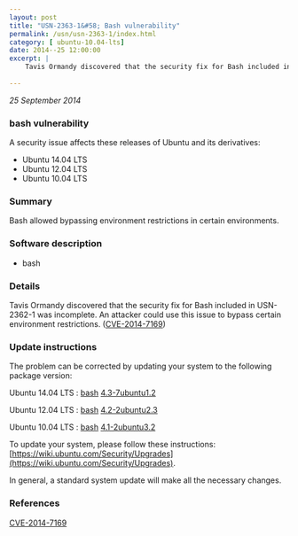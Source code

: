 ```yaml
---
layout: post
title: "USN-2363-1&#58; Bash vulnerability"
permalink: /usn/usn-2363-1/index.html
category: [ ubuntu-10.04-lts]
date: 2014--25 12:00:00
excerpt: |
    Tavis Ormandy discovered that the security fix for Bash included in USN-2362-1 was incomplete. An attacker could use this issue to bypass certain environment restrictions. ([CVE-2014-7169](http://people.ubuntu.com/~ubuntu-security/cve/CVE-2014-7169)) 
    
--- 
```

 
 

*25 September 2014*

### bash vulnerability

A security issue affects these releases of Ubuntu and its derivatives:

* Ubuntu 14.04 LTS
* Ubuntu 12.04 LTS
* Ubuntu 10.04 LTS

### Summary

Bash allowed bypassing environment restrictions in certain environments. 

### Software description

* bash 

### Details

Tavis Ormandy discovered that the security fix for Bash included in USN-2362-1 was incomplete. An attacker could use this issue to bypass certain environment restrictions. ([CVE-2014-7169](http://people.ubuntu.com/~ubuntu-security/cve/CVE-2014-7169)) 

### Update instructions

The problem can be corrected by updating your system to the following package version:

Ubuntu 14.04 LTS
 : [bash](https://launchpad.net/ubuntu/+source/bash) <span> [4.3-7ubuntu1.2](https://launchpad.net/ubuntu/+source/bash/4.3-7ubuntu1.2) </span> 

Ubuntu 12.04 LTS
 : [bash](https://launchpad.net/ubuntu/+source/bash) <span> [4.2-2ubuntu2.3](https://launchpad.net/ubuntu/+source/bash/4.2-2ubuntu2.3) </span> 

Ubuntu 10.04 LTS
 : [bash](https://launchpad.net/ubuntu/+source/bash) <span> [4.1-2ubuntu3.2](https://launchpad.net/ubuntu/+source/bash/4.1-2ubuntu3.2) </span> 

To update your system, please follow these instructions: [https://wiki.ubuntu.com/Security/Upgrades](https://wiki.ubuntu.com/Security/Upgrades).

In general, a standard system update will make all the necessary changes. 

### References

 
 [CVE-2014-7169](http://people.ubuntu.com/~ubuntu-security/cve/CVE-2014-7169)
 

